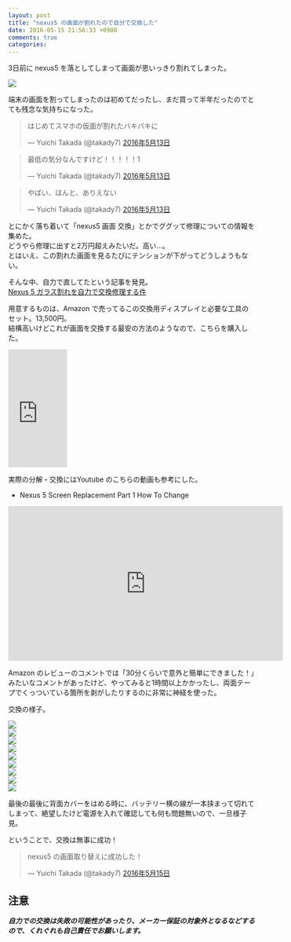 ```yaml
---
layout: post
title: "nexus5 の画面が割れたので自分で交換した"
date: 2016-05-15 21:56:33 +0900
comments: true
categories: 
---
```


3日前に nexus5 を落としてしまって画面が思いっきり割れてしまった。  

![](/images/2016-05-15-nexus5-screen-replacement/thumb_IMG_5931_1024.jpg)  

端末の画面を割ってしまったのは初めてだったし、まだ買って半年だったのでとても残念な気持ちになった。  

<blockquote class="twitter-tweet" data-lang="ja"><p lang="ja" dir="ltr">はじめてスマホの仮面が割れたバキバキに</p>&mdash; Yuichi Takada (@takady7) <a href="https://twitter.com/takady7/status/731131513887031297">2016年5月13日</a></blockquote>
<script async src="//platform.twitter.com/widgets.js" charset="utf-8"></script>

<blockquote class="twitter-tweet" data-lang="ja"><p lang="ja" dir="ltr">最低の気分なんですけど！！！！！1</p>&mdash; Yuichi Takada (@takady7) <a href="https://twitter.com/takady7/status/731131644845817858">2016年5月13日</a></blockquote>
<script async src="//platform.twitter.com/widgets.js" charset="utf-8"></script>

<blockquote class="twitter-tweet" data-lang="ja"><p lang="ja" dir="ltr">やばい、ほんと、ありえない</p>&mdash; Yuichi Takada (@takady7) <a href="https://twitter.com/takady7/status/731132397010345986">2016年5月13日</a></blockquote>
<script async src="//platform.twitter.com/widgets.js" charset="utf-8"></script>


とにかく落ち着いて「nexus5 画面 交換」とかでググッて修理についての情報を集めた。  
どうやら修理に出すと2万円超えみたいだ。高い…。  
とはいえ、この割れた画面を見るたびにテンションが下がってどうしようもない。  

そんな中、自力で直してたという記事を発見。  
[Nexus 5 ガラス割れを自力で交換修理する件](http://www.blogershin.link/archives/242)  

用意するものは、Amazon で売ってるこの交換用ディスプレイと必要な工具のセット。13,500円。  
結構高いけどこれが画面を交換する最安の方法のようなので、こちらを購入した。  

<iframe src="http://rcm-fe.amazon-adsystem.com/e/cm?t=takadayuichi-22&o=9&p=8&l=as1&asins=B00V7VB8U2&ref=qf_sp_asin_til&fc1=000000&IS2=1&lt1=_blank&m=amazon&lc1=0000FF&bc1=000000&bg1=FFFFFF&f=ifr" style="width:120px;height:240px;" scrolling="no" marginwidth="0" marginheight="0" frameborder="0"></iframe>

実際の分解・交換にはYoutube のこちらの動画も参考にした。  

- Nexus 5 Screen Replacement Part 1 How To Change

<iframe width="560" height="315" src="https://www.youtube.com/embed/nVAtEyRBny0" frameborder="0" allowfullscreen></iframe>

Amazon のレビューのコメントでは「30分くらいで意外と簡単にできました！」みたいなコメントがあったけど、やってみると1時間以上かかったし、両面テープでくっついている箇所を剥がしたりするのに非常に神経を使った。  

交換の様子。  

![](/images/2016-05-15-nexus5-screen-replacement/thumb_IMG_5922_1024.jpg)  
![](/images/2016-05-15-nexus5-screen-replacement/thumb_IMG_5923_1024.jpg)  
![](/images/2016-05-15-nexus5-screen-replacement/thumb_IMG_5924_1024.jpg)  
![](/images/2016-05-15-nexus5-screen-replacement/thumb_IMG_5925_1024.jpg)  
![](/images/2016-05-15-nexus5-screen-replacement/thumb_IMG_5926_1024.jpg)  
![](/images/2016-05-15-nexus5-screen-replacement/thumb_IMG_5927_1024.jpg)  
![](/images/2016-05-15-nexus5-screen-replacement/thumb_IMG_5928_1024.jpg)  
![](/images/2016-05-15-nexus5-screen-replacement/thumb_IMG_5930_1024.jpg)  
![](/images/2016-05-15-nexus5-screen-replacement/thumb_IMG_5932_1024.jpg)  

最後の最後に背面カバーをはめる時に、バッテリー横の線が一本挟まって切れてしまって、絶望したけど電源を入れて確認しても何も問題無いので、一旦様子見。  


ということで、交換は無事に成功！  

<blockquote class="twitter-tweet" data-lang="ja"><p lang="ja" dir="ltr">nexus5 の画面取り替えに成功した！</p>&mdash; Yuichi Takada (@takady7) <a href="https://twitter.com/takady7/status/731827195639783424">2016年5月15日</a></blockquote>
<script async src="//platform.twitter.com/widgets.js" charset="utf-8"></script>


## 注意
***自力での交換は失敗の可能性があったり、メーカー保証の対象外となるなどするので、くれぐれも自己責任でお願いします。***
